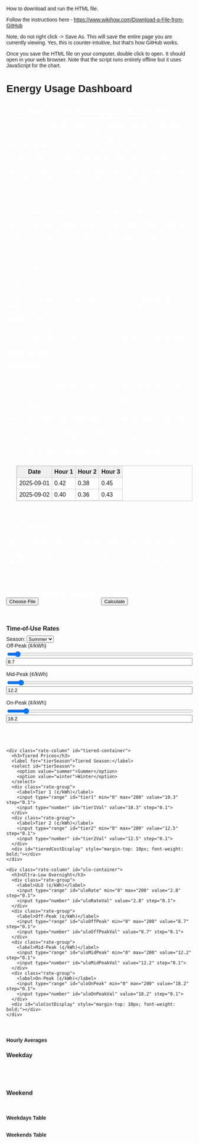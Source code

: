 How to download and run the HTML file.

Follow the instructions here - https://www.wikihow.com/Download-a-File-from-GitHub

Note, do not right click -> Save As. This will save the entire page you are currently viewing. Yes, this is counter-intuitive, but that's how GitHub works.

Once you save the HTML file on your computer, double click to open. It should open in your web browser. Note that the script runs entirely offline but it uses JavaScript for the chart.


<!DOCTYPE html>
<html lang="en">
  <head>
  <meta charset="UTF-8">
  <title>Energy Usage Dashboard</title>
  <link href="https://unpkg.com/gridjs/dist/theme/mermaid.min.css" rel="stylesheet" />
  <script src="https://cdn.jsdelivr.net/npm/chart.js"></script>
  <style>
    body { font-family: Arial, sans-serif; margin: 20px; }
    .slider-container { margin-bottom: 20px; }
    .slider-label { display: block; margin-bottom: 5px; }
    .section-title { font-weight: bold; margin-top: 30px; }
    #errorBox { color: red; margin-top: 10px; display: none; }
    #grid-weekdays, #grid-weekends { margin-top: 30px; }
    .slider-flex { display: flex; gap: 40px; flex-wrap: wrap; }
    .slider-flex > div { flex: 1; min-width: 300px; }
    #chart-container { margin-top: 40px; }
    .rate-columns { display: flex; gap: 40px; margin-top: 30px; flex-wrap: wrap; }
    .rate-column { flex: 1; min-width: 250px; }
    .rate-column h3 { margin-bottom: 10px; }
    .rate-group { margin-bottom: 15px; }
    .rate-group label { display: block; margin-bottom: 5px; }
    .rate-group input[type="range"] { width: 100%; }
    .rate-group input[type="number"] { width: 100%; }
    .lowest-price {
      border: 2px solid red;
      border-radius: 5px;
      padding: 10px;
    }
  </style>
</head>
<body>
  <h1>Energy Usage Dashboard</h1>

<p id="dashboardDescription" style="margin-bottom: 20px; font-size: 1rem; color: white;">
  If you live in Ontario, Canada, the electricity regulator – the Ontario Energy Board – sets 
  <a href="https://www.oeb.ca/consumer-information-and-protection/electricity-rates" target="_blank" style="color: white; text-decoration: underline;">
    your electricity rates and plans
  </a>. Electricity rates are based on two factors – how much electricity you use, and/or when you use it. 
  Each electricity plan offers different options for both factors. You have three options in 2025 – tiered rates, 
  time-of-use rates and the newest option – the Ultra-low overnight rate (ULO). The ULO rate could be cheapest 
  if you own an electric vehicle and drive a lot. The exact EV usage amount when the ULO rate is cheapest depends 
  on how much you drive and your charging requirements, i.e. when you need to charge your car. Most of my charging 
  is overnight and the ULO rate offers a significantly cheaper option for this period. However, the ULO rates include 
  periods during the evening when electricity rates are higher.
</p>

<p style="margin-top: 20px; font-size: 1rem; color: white;">
  <strong>What this page does:</strong><br>
<p id="dashboardDescription" style="margin-bottom: 20px; font-size: 1rem; color: white;">
  Use this page to estimate the cheapest electricity billing option for you. You must
  provide at least one week of electricity usage data in a CSV file. The calculations below
  use your hourly energy usage to calculate two typical days of electricity usage - a weekday
  and a weekend day. 
  In my case, I own an EV and am trying to determine whether the ULO plan is the cheapest
  option.
 </p>
 
 <p style="margin-top: 20px; font-size: 1rem; color: white;">
  <strong>⚠️ Important:</strong><br>
  The input file is NOT the Green Button format. Please use a CSV file.
</p>

<p style="margin-top: 20px; font-size: 1rem; color: white;">
  <strong>⚠️ Privacy Notice:</strong><br>
  All calculations are carried out on your computer. No data is sent either to me or to
  anyone else. This page uses CSS from <a href="https://unpkg.com/" target="_blank" style="color: white; text-decoration: underline;">UNPKG.com</a>.
  The chart uses the <a href="https://www.chartjs.org/" target="_blank" style="color: white; text-decoration: underline;">Chart.js</a> library. If you do not recognise these words, don't worry.
  No data leaves your computer and you can use this script entirely offline.
</p>



<p id="dashboardDescription" style="margin-bottom: 20px; font-size: 1rem; color: white;">
  I created this page using AI (MS Copilot). I verified that the calculations for the 
  Tiered rates are correct for summer and winter. I did not verify the calculations for
  TOU and ULO rates but the cost estimates do appear plausible.
</p>

<p style="margin-top: 20px; font-size: 1rem; color: white;">
  <strong>Instructions:</strong><br>

<ul style="margin-bottom: 20px; font-size: 1rem; color: white;">
  <li>Visit your electricity utility's website and download your usage data as a 
  CSV file. Make sure to download at least seven days of data. Save this somewhere on your computer.</li>
  <li>Below, click "Browse..." and find the energy usage CSV file on your computer.</li>
  <li>Click "Calculate".</li>
  <li>The chart below will update and show your average energy usage for a typical
  weekday and for a typical weekend day. Note that both lines in the chart represent one day each.</li>
  <li>Select the season - either winter or summer rates.</li>
  <li>Select your pricing model and click "Calculate Cost".</li>
<li>
  I designed these calculations for Ontario's electricity rates. The CSV file you download from your utility should start like this:
  <table style="margin-top: 10px; border-collapse: collapse; border: 1px solid #ccc;">
    <tr style="background-color: #f0f0f0;">
      <th style="border: 1px solid #ccc; padding: 6px;">Date</th>
      <th style="border: 1px solid #ccc; padding: 6px;">Hour 1</th>
      <th style="border: 1px solid #ccc; padding: 6px;">Hour 2</th>
      <th style="border: 1px solid #ccc; padding: 6px;">Hour 3</th>
    </tr>
    <tr>
      <td style="border: 1px solid #ccc; padding: 6px;">2025-09-01</td>
      <td style="border: 1px solid #ccc; padding: 6px;">0.42</td>
      <td style="border: 1px solid #ccc; padding: 6px;">0.38</td>
      <td style="border: 1px solid #ccc; padding: 6px;">0.45</td>
    </tr>
    <tr>
      <td style="border: 1px solid #ccc; padding: 6px;">2025-09-02</td>
      <td style="border: 1px solid #ccc; padding: 6px;">0.40</td>
      <td style="border: 1px solid #ccc; padding: 6px;">0.36</td>
      <td style="border: 1px solid #ccc; padding: 6px;">0.43</td>
    </tr>
  </table>
</li>
</ul>

<br>

 <p style="margin-top: 20px; font-size: 1rem; color: white;">
  <strong>⚠️ Not working yet:</strong><br>
  The sliders for hourly energy consumption do not work. The values at the moment are from
  your electricity usage file. The eventual idea is that you can modify these values to see how
  your electricity bill changes. For example, these should allow you to answer questions like
  "What if I charged my car starting at 11 PM instead of 7 PM". At the moment, these sliders do nothing.
</p>

<br>

<p style="margin-top: 20px; font-size: 1rem; color: white;">
  <strong>Input - Your electricity usage file goes here:</strong><br>

  <input type="file" id="csvFile" accept=".csv">
  <button onclick="processCSV()">Calculate</button>
  <div id="errorBox"></div>

  <div class="rate-columns">
    <div class="rate-column" id="tou-container">
      <h3>Time-of-Use Rates</h3>
      <label for="touSeason">Season:</label>
      <select id="touSeason">
        <option value="summer">Summer</option>
        <option value="winter">Winter</option>
      </select>
      <div class="rate-group">
        <label>Off-Peak (¢/kWh)</label>
        <input type="range" id="touOffPeak" min="0" max="200" value="8.7" step="0.1">
        <input type="number" id="touOffPeakVal" value="8.7" step="0.1">
      </div>
      <div class="rate-group">
        <label>Mid-Peak (¢/kWh)</label>
        <input type="range" id="touMidPeak" min="0" max="200" value="12.2" step="0.1">
        <input type="number" id="touMidPeakVal" value="12.2" step="0.1">
      </div>
      <div class="rate-group">
        <label>On-Peak (¢/kWh)</label>
        <input type="range" id="touOnPeak" min="0" max="200" value="18.2" step="0.1">
        <input type="number" id="touOnPeakVal" value="18.2" step="0.1">
      </div>
      <div id="touCostDisplay" style="margin-top: 10px; font-weight: bold;"></div>
    </div>

    <div class="rate-column" id="tiered-container">
      <h3>Tiered Prices</h3>
      <label for="tierSeason">Tiered Season:</label>
      <select id="tierSeason">
        <option value="summer">Summer</option>
        <option value="winter">Winter</option>
      </select>
      <div class="rate-group">
        <label>Tier 1 (¢/kWh)</label>
        <input type="range" id="tier1" min="0" max="200" value="10.3" step="0.1">
        <input type="number" id="tier1Val" value="10.3" step="0.1">
      </div>
      <div class="rate-group">
        <label>Tier 2 (¢/kWh)</label>
        <input type="range" id="tier2" min="0" max="200" value="12.5" step="0.1">
        <input type="number" id="tier2Val" value="12.5" step="0.1">
      </div>
      <div id="tieredCostDisplay" style="margin-top: 10px; font-weight: bold;"></div>
    </div>

    <div class="rate-column" id="ulo-container">
      <h3>Ultra-Low Overnight</h3>
      <div class="rate-group">
        <label>ULO (¢/kWh)</label>
        <input type="range" id="uloRate" min="0" max="200" value="2.8" step="0.1">
        <input type="number" id="uloRateVal" value="2.8" step="0.1">
      </div>
      <div class="rate-group">
        <label>Off-Peak (¢/kWh)</label>
        <input type="range" id="uloOffPeak" min="0" max="200" value="8.7" step="0.1">
        <input type="number" id="uloOffPeakVal" value="8.7" step="0.1">
      </div>
      <div class="rate-group">
        <label>Mid-Peak (¢/kWh)</label>
        <input type="range" id="uloMidPeak" min="0" max="200" value="12.2" step="0.1">
        <input type="number" id="uloMidPeakVal" value="12.2" step="0.1">
      </div>
      <div class="rate-group">
        <label>On-Peak (¢/kWh)</label>
        <input type="range" id="uloOnPeak" min="0" max="200" value="18.2" step="0.1">
        <input type="number" id="uloOnPeakVal" value="18.2" step="0.1">
      </div>
      <div id="uloCostDisplay" style="margin-top: 10px; font-weight: bold;"></div>
    </div>
  </div>

  <div id="chart-container">
    <canvas id="energyChart" width="400" height="200"></canvas>
  </div>

  <div class="section-title">Hourly Averages</div>
  <div class="slider-flex">
    <div>
      <h3>Weekday</h3>
      <div id="weekday-sliders" class="slider-container"></div>
    </div>
    <div>
      <h3>Weekend</h3>
      <div id="weekend-sliders" class="slider-container"></div>
    </div>
  </div>

  <div class="section-title">Weekdays Table</div>
  <div id="grid-weekdays"></div>

  <div class="section-title">Weekends Table</div>
  <div id="grid-weekends"></div>

<script src="https://unpkg.com/gridjs/dist/gridjs.umd.js"></script>
<script>
  const dayNames = ['Sunday', 'Monday', 'Tuesday', 'Wednesday', 'Thursday', 'Friday', 'Saturday'];
  const hourLabels = Array.from({ length: 24 }, (_, i) => `${String(i).padStart(2, '0')}:00`);
  let energyChart;
  let weekdayData = Array(24).fill(0).map(() => []);
  let weekendData = Array(24).fill(0).map(() => []);

  const weekdaySliders = document.getElementById('weekday-sliders');
  const weekendSliders = document.getElementById('weekend-sliders');

  for (let i = 1; i <= 24; i++) {
    const hourLabel = `${String(i).padStart(2, '0')}:00`;

    const weekdayDiv = document.createElement('div');
    weekdayDiv.innerHTML = `
      <label class="slider-label">Weekday ${hourLabel}</label>
      <input type="range" min="0" max="10" step="0.01" value="0" id="weekday-${i}">
      <span id="weekday-val-${i}">0</span>
    `;
    weekdaySliders.appendChild(weekdayDiv);

    const weekendDiv = document.createElement('div');
    weekendDiv.innerHTML = `
      <label class="slider-label">Weekend ${hourLabel}</label>
      <input type="range" min="0" max="10" step="0.01" value="0" id="weekend-${i}">
      <span id="weekend-val-${i}">0</span>
    `;
    weekendSliders.appendChild(weekendDiv);
  }
  
  function updateAllCalculations() {
    updateFromSliders();
    calculateAndDisplayCosts();
  }

  function updateFromSliders() {
    const weekdayAverages = [];
    const weekendAverages = [];

    for (let h = 1; h <= 24; h++) {
      const weekdayValue = parseFloat(document.getElementById(`weekday-${h}`).value);
      const weekendValue = parseFloat(document.getElementById(`weekend-${h}`).value);
      weekdayAverages.push(weekdayValue);
      weekendAverages.push(weekendValue);
      document.getElementById(`weekday-val-${h}`).textContent = weekdayValue.toFixed(2);
      document.getElementById(`weekend-val-${h}`).textContent = weekendValue.toFixed(2);
    }
    
    if (energyChart) {
      energyChart.data.datasets[0].data = weekdayAverages;
      energyChart.data.datasets[1].data = weekendAverages;
      energyChart.update();
    } else {
      const ctx = document.getElementById('energyChart').getContext('2d');
      energyChart = new Chart(ctx, {
          type: 'line',
          data: {
              labels: hourLabels,
              datasets: [
                  {
                      label: 'Weekday Average',
                      data: weekdayAverages,
                      borderColor: 'red',
                      fill: false,
                      tension: 0.3
                  },
                  {
                      label: 'Weekend Average',
                      data: weekendAverages,
                      borderColor: 'green',
                      fill: false,
                      tension: 0.3
                  }
              ]
          },
          options: {
              responsive: true,
              scales: {
                  y: {
                      beginAtZero: true,
                      title: {
                          display: true,
                          text: 'Average Energy Consumption (kWh)'
                      }
                  },
                  x: {
                      title: {
                          display: true,
                          text: 'Hour of Day'
                      }
                  }
              }
          }
      });
    }
  }
  
  function updateSlidersFromData(weekdayAverages, weekendAverages) {
      for (let h = 0; h < 24; h++) {
          document.getElementById(`weekday-${h + 1}`).value = weekdayAverages[h];
          document.getElementById(`weekend-${h + 1}`).value = weekendAverages[h];
      }
      updateAllCalculations();
  }
  
  document.querySelectorAll('input[type="range"]').forEach(slider => {
      slider.addEventListener('input', updateAllCalculations);
  });

  function syncSlider(sliderId, inputId) {
    const slider = document.getElementById(sliderId);
    const input = document.getElementById(inputId);
    slider.addEventListener('input', () => {
        input.value = slider.value;
        calculateAndDisplayCosts();
    });
    input.addEventListener('input', () => {
        slider.value = input.value;
        calculateAndDisplayCosts();
    });
  }

  ['touOffPeak', 'touMidPeak', 'touOnPeak',
   'tier1', 'tier2',
   'uloRate', 'uloOffPeak', 'uloOffPeak', 'uloOnPeak'].forEach(id => {
    syncSlider(id, id + 'Val');
  });

  const tierRates = {
    summer: { threshold: 600, tier1: 10.3, tier2: 12.5 },
    winter: { threshold: 1000, tier1: 10.3, tier2: 12.5 }
  };

  document.getElementById('touSeason').addEventListener('change', calculateAndDisplayCosts);
  document.getElementById('tierSeason').addEventListener('change', calculateAndDisplayCosts);

  function average(arr) {
    if (arr.length === 0) return 0;
    return arr.reduce((a, b) => a + b, 0) / arr.length;
  }

  function processCSV() {
    const fileInput = document.getElementById('csvFile');
    if (!fileInput.files.length) {
      alert('Please upload a CSV file.');
      return;
    }

    const reader = new FileReader();
    reader.onload = function (e) {
      const text = e.target.result;
      const lines = text.trim().split('\n');
      const headers = lines[0].split(',');

      if (headers.length !== 25) {
        document.getElementById('errorBox').textContent = 'Error: CSV must have exactly 25 columns.';
        document.getElementById('errorBox').style.display = 'block';
        return;
      } else {
        document.getElementById('errorBox').style.display = 'none';
      }

      weekdayData = Array(24).fill(0).map(() => []);
      weekendData = Array(24).fill(0).map(() => []);
      const weekdayRows = [];
      const weekendRows = [];

      for (let i = 1; i < lines.length; i++) {
        const cols = lines[i].split(',');
        if (cols.length !== 25) continue;

        const [year, month, day] = cols[0].split('-').map(Number);
        const date = new Date(year, month - 1, day);
        const dayIndex = date.getDay();
        const dayName = dayNames[dayIndex];
        const isWeekend = (dayIndex === 0 || dayIndex === 6);
        const typeLabel = isWeekend ? 'Weekend' : 'Weekday';

        const row = [cols[0], dayName, typeLabel, ...cols.slice(1)];
        if (isWeekend) weekendRows.push(row);
        else weekdayRows.push(row);

        for (let h = 0; h < 24; h++) {
          const val = parseFloat(cols[h + 1]);
          if (!isNaN(val)) {
            if (isWeekend) weekendData[h].push(val);
            else weekdayData[h].push(val);
          }
        }
      }

      const weekdayAverages = weekdayData.map(average);
      const weekendAverages = weekendData.map(average);

      updateSlidersFromData(weekdayAverages, weekendAverages);
      
      const extendedHeaders = ['Date', 'Day of Week', 'Type', ...headers.slice(1)];
      document.getElementById('grid-weekdays').innerHTML = '';
      document.getElementById('grid-weekends').innerHTML = '';

      new gridjs.Grid({
        columns: extendedHeaders,
        data: weekdayRows,
        pagination: true,
        search: true,
        sort: true
      }).render(document.getElementById('grid-weekdays'));

      new gridjs.Grid({
        columns: extendedHeaders,
        data: weekendRows,
        pagination: true,
        search: true,
        sort: true
      }).render(document.getElementById('grid-weekends'));
    };
    reader.readAsText(fileInput.files[0]);
  }
</script>

<script>
function calculateAndDisplayCosts() {
  const weekdayAverages = [];
  const weekendAverages = [];
  for (let h = 1; h <= 24; h++) {
    weekdayAverages.push(parseFloat(document.getElementById(`weekday-${h}`).value));
    weekendAverages.push(parseFloat(document.getElementById(`weekend-${h}`).value));
  }

  // Calculate and display for Time-of-Use
  let totalCostTOU = 0;
  let costDetailsTOU = '';
  const touSeason = document.getElementById('touSeason').value;
  const touOff = parseFloat(document.getElementById('touOffPeak').value) / 100;
  const touMid = parseFloat(document.getElementById('touMidPeak').value) / 100;
  const touOn = parseFloat(document.getElementById('touOnPeak').value) / 100;
  let weekdayTOU = { off: 0, mid: 0, on: 0 };
  let weekendTOU = { off: 0, mid: 0, on: 0 };
  for (let h = 0; h < 24; h++) {
    const val = weekdayAverages[h];
    if (touSeason === 'summer') {
      if (h >= 11 && h < 17) weekdayTOU.on += val;
      else if ((h >= 7 && h < 11) || (h >= 17 && h < 19)) weekdayTOU.mid += val;
      else weekdayTOU.off += val;
    } else {
      if ((h >= 7 && h < 11) || (h >= 17 && h < 19)) weekdayTOU.on += val;
      else if (h >= 11 && h < 17) weekdayTOU.mid += val;
      else weekdayTOU.off += val;
    }
  }
  for (let h = 0; h < 24; h++) {
    const val = weekendAverages[h];
    weekendTOU.off += val;
  }
  const weeklyTOU = {
    off: weekdayTOU.off * 5 + weekendTOU.off * 2,
    mid: weekdayTOU.mid * 5,
    on: weekdayTOU.on * 5
  };
  const monthlyTOU = {
    off: weeklyTOU.off * 4,
    mid: weeklyTOU.mid * 4,
    on: weeklyTOU.on * 4
  };
  totalCostTOU = monthlyTOU.off * touOff + monthlyTOU.mid * touMid + monthlyTOU.on * touOn;
  costDetailsTOU =
    `Average Weekday Energy: ${(weekdayTOU.off + weekdayTOU.mid + weekdayTOU.on).toFixed(2)} kWh<br>` +
    `Average Weekend Energy: ${weekendTOU.off.toFixed(2)} kWh<br>` +
    `Monthly Energy Estimate: ${(monthlyTOU.off + monthlyTOU.mid + monthlyTOU.on).toFixed(2)} kWh<br><br>` +
    `Monthly Off-Peak: ${monthlyTOU.off.toFixed(2)} kWh × ${touOff.toFixed(2)} = $${(monthlyTOU.off * touOff).toFixed(2)}<br>` +
    `Monthly Mid-Peak: ${monthlyTOU.mid.toFixed(2)} kWh × ${touMid.toFixed(2)} = $${(monthlyTOU.mid * touMid).toFixed(2)}<br>` +
    `Monthly On-Peak: ${monthlyTOU.on.toFixed(2)} kWh × ${touOn.toFixed(2)} = $${(monthlyTOU.on * touOn).toFixed(2)}`;
  document.getElementById('touCostDisplay').innerHTML = `<strong>Estimated Monthly Cost: $${totalCostTOU.toFixed(2)}</strong><br><br><strong>Breakdown:</strong><br>${costDetailsTOU}`;

  // Calculate and display for Tiered
  let totalCostTiered = 0;
  let costDetailsTiered = '';
  const tierSeason = document.getElementById('tierSeason').value;
  const threshold = tierRates[tierSeason].threshold;
  const tier1 = parseFloat(document.getElementById('tier1').value) / 100;
  const tier2 = parseFloat(document.getElementById('tier2').value) / 100;
  const weekdayTotal = weekdayAverages.reduce((a, b) => a + b, 0);
  const weekendTotal = weekendAverages.reduce((a, b) => a + b, 0);
  const avgWeekdayEnergy = weekdayTotal;
  const avgWeekendEnergy = weekendTotal;
  const weeklyEnergy = avgWeekdayEnergy * 5 + avgWeekendEnergy * 2;
  const monthlyEnergy = weeklyEnergy * 4;
  let tierDetails = '';
  if (monthlyEnergy <= threshold) {
    totalCostTiered = monthlyEnergy * tier1;
    tierDetails = `Tier 1: ${monthlyEnergy.toFixed(2)} kWh × ${tier1.toFixed(2)} = $${totalCostTiered.toFixed(2)}`;
  } else {
    const tier1Usage = threshold;
    const tier2Usage = monthlyEnergy - threshold;
    const tier1Cost = tier1Usage * tier1;
    const tier2Cost = tier2Usage * tier2;
    totalCostTiered = tier1Cost + tier2Cost;
    tierDetails =
      `Tier 1: ${tier1Usage.toFixed(2)} kWh × ${tier1.toFixed(2)} = $${tier1Cost.toFixed(2)}<br>` +
      `Tier 2: ${tier2Usage.toFixed(2)} kWh × ${tier2.toFixed(2)} = $${tier2Cost.toFixed(2)}`;
  }
  costDetailsTiered =
    `Average Weekday Energy: ${avgWeekdayEnergy.toFixed(2)} kWh<br>` +
    `Average Weekend Energy: ${avgWeekendEnergy.toFixed(2)} kWh<br>` +
    `Monthly Energy Estimate: ${monthlyEnergy.toFixed(2)} kWh<br><br>` +
    tierDetails;
  document.getElementById('tieredCostDisplay').innerHTML = `<strong>Estimated Monthly Cost: $${totalCostTiered.toFixed(2)}</strong><br><br><strong>Breakdown:</strong><br>${costDetailsTiered}`;

  // Calculate and display for Ultra-Low Overnight
  let totalCostULO = 0;
  let costDetailsULO = '';
  const ulo = parseFloat(document.getElementById('uloRate').value) / 100;
  const off = parseFloat(document.getElementById('uloOffPeak').value) / 100;
  const mid = parseFloat(document.getElementById('uloMidPeak').value) / 100;
  const on = parseFloat(document.getElementById('uloOnPeak').value) / 100;
  let weekdayULO = { ulo: 0, off: 0, mid: 0, on: 0 };
  let weekendULO = { ulo: 0, off: 0, mid: 0, on: 0 };
  for (let h = 0; h < 24; h++) {
    const val = weekdayAverages[h];
    if (h >= 0 && h < 7) {
      weekdayULO.ulo += val;
    } else if ((h >= 7 && h < 16) || (h >= 21 && h < 24)) {
      weekdayULO.mid += val;
    } else if (h >= 16 && h < 21) {
      weekdayULO.on += val;
    } else {
      weekdayULO.off += val;
    }
  }
  for (let h = 0; h < 24; h++) {
    const val = weekendAverages[h];
    weekendULO.off += val;
  }
  const weeklyULO = {
    ulo: weekdayULO.ulo * 5,
    off: weekdayULO.off * 5 + weekendULO.off * 2,
    mid: weekdayULO.mid * 5,
    on: weekdayULO.on * 5
  };
  const monthlyULO = {
    ulo: weeklyULO.ulo * 4,
    off: weeklyULO.off * 4,
    mid: weeklyULO.mid * 4,
    on: weeklyULO.on * 4
  };
  totalCostULO =
    monthlyULO.ulo * ulo +
    monthlyULO.off * off +
    monthlyULO.mid * mid +
    monthlyULO.on * on;
  costDetailsULO =
    `Average Weekday Energy: ${(weekdayULO.ulo + weekdayULO.off + weekdayULO.mid + weekdayULO.on).toFixed(2)} kWh<br>` +
    `Average Weekend Energy: ${weekendULO.off.toFixed(2)} kWh<br>` +
    `Monthly Energy Estimate: ${(monthlyULO.ulo + monthlyULO.off + monthlyULO.mid + monthlyULO.on).toFixed(2)} kWh<br><br>` +
    `Monthly ULO: ${monthlyULO.ulo.toFixed(2)} kWh × ${ulo.toFixed(2)} = $${(monthlyULO.ulo * ulo).toFixed(2)}<br>` +
    `Monthly Off-Peak: ${monthlyULO.off.toFixed(2)} kWh × ${off.toFixed(2)} = $${(monthlyULO.off * off).toFixed(2)}<br>` +
    `Monthly Mid-Peak: ${monthlyULO.mid.toFixed(2)} kWh × ${mid.toFixed(2)} = $${(monthlyULO.mid * mid).toFixed(2)}<br>` +
    `Monthly On-Peak: ${monthlyULO.on.toFixed(2)} kWh × ${on.toFixed(2)} = $${(monthlyULO.on * on).toFixed(2)}`;
  document.getElementById('uloCostDisplay').innerHTML = `<strong>Estimated Monthly Cost: $${totalCostULO.toFixed(2)}</strong><br><br><strong>Breakdown:</strong><br>${costDetailsULO}`;
  
  // Logic to find the lowest price and add a red border
  const costs = {
    'tou-container': totalCostTOU,
    'tiered-container': totalCostTiered,
    'ulo-container': totalCostULO
  };
  const containers = document.querySelectorAll('.rate-column');
  let lowestCost = Infinity;
  let lowestCostId = '';

  for (const id in costs) {
    if (costs[id] < lowestCost) {
      lowestCost = costs[id];
      lowestCostId = id;
    }
  }

  containers.forEach(container => {
    container.classList.remove('lowest-price');
  });

  if (lowestCostId) {
    document.getElementById(lowestCostId).classList.add('lowest-price');
  }
}

</script>
</body>
</html>
